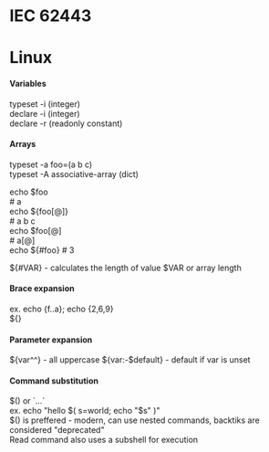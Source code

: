 # IEC 62443


# Linux

#### **Variables**

typeset -i (integer)  
declare -i (integer)  
declare -r (readonly constant)

#### **Arrays**

typeset -a foo=(a b c)  
typeset -A associative-array (dict)

echo $foo  
\# a  
echo ${foo[@]}  
\# a b c  
echo $foo[@]  
\# a[@]  
echo ${#foo}
\# 3

${#VAR} - calculates the length of value $VAR or array length

#### **Brace expansion**

ex. echo {f..a}; echo {2,6,9}  
${}

#### **Parameter expansion**

${var^^} - all uppercase
${var:-$default} - default if var is unset


#### **Command substitution**

$() or \`...\`   
ex. echo "hello $( s=world; echo "$s" )"  
$() is preffered - modern, can use nested commands, backtiks are considered "deprecated"  
Read command also uses a subshell for execution
